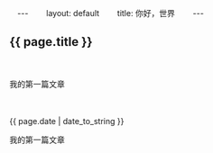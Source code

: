 　---
　　layout: default
　　title: 你好，世界
　　---
　　<h2>{{ page.title }}</h2>
　　<p>我的第一篇文章</p>
　　<p>{{ page.date | date_to_string }}</p>
我的第一篇文章
